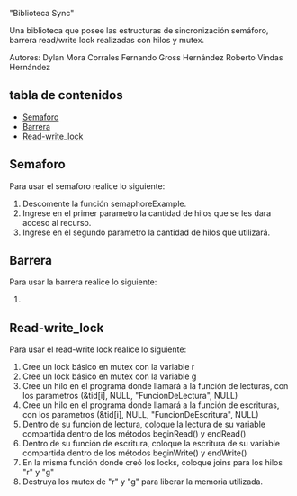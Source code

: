 "Biblioteca Sync"

Una biblioteca que posee las estructuras de sincronización semáforo, barrera read/write lock realizadas con hilos y mutex.

  Autores:
  Dylan Mora Corrales
  Fernando Gross Hernández
  Roberto Vindas Hernández

## tabla de contenidos
- [Semaforo](#semaforo)
- [Barrera](#barrera)
- [Read-write_lock](#read-write_lock)


## Semaforo

Para usar el semaforo realice lo siguiente:

1. Descomente la función semaphoreExample.
2. Ingrese en el primer parametro la cantidad de hilos que se les dara acceso al recurso.
3. Ingrese en el segundo parametro la cantidad de hilos que utilizará.

## Barrera

Para usar la barrera realice lo siguiente:

1. 

## Read-write_lock

Para usar el read-write lock realice lo siguiente:

1. Cree un lock básico en mutex con la variable r
2. Cree un lock básico en mutex con la variable g
3. Cree un hilo en el programa donde llamará a la función de lecturas, con los parametros (&tid[i], NULL, "FuncionDeLectura", NULL)
4. Cree un hilo en el programa donde llamará a la función de escrituras, con los parametros (&tid[i], NULL, "FuncionDeEscritura", NULL)
5. Dentro de su función de lectura, coloque la lectura de su variable compartida dentro de los métodos beginRead() y endRead()
6. Dentro de su función de escritura, coloque la escritura de su variable compartida dentro de los métodos beginWrite() y endWrite()
7. En la misma función donde creó los locks, coloque joins para los hilos "r" y "g"
8. Destruya los mutex de "r" y "g" para liberar la memoria utilizada.